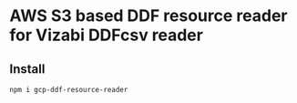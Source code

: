 # AWS S3 based DDF resource reader for Vizabi DDFcsv reader

## Install

```
npm i gcp-ddf-resource-reader
```
